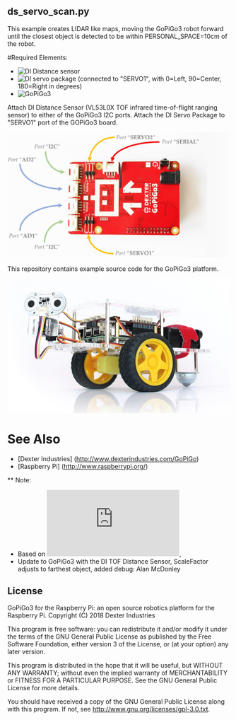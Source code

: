 ## ds_servo_scan.py
This example creates LIDAR like maps, moving the GoPiGo3 robot forward until the closest
object is detected to be within PERSONAL_SPACE=10cm of the robot.

#Required Elements:

- ![ DI Distance sensor ](https://www.dexterindustries.com/shop/distance-sensor/)
- ![ DI servo package ](https://www.dexterindustries.com/shop/servo-package/) 
  (connected to "SERVO1", with 0=Left, 90=Center, 180=Right in degrees)
- ![ GoPiGo3 ](https://www.dexterindustries.com/gopigo3/)

Attach DI Distance Sensor (VL53L0X TOF infrared time-of-flight ranging sensor) to either of the GoPiGo3 I2C ports.
Attach the DI Servo Package to "SERVO1" port of the GOPiGo3 board.

![ GoPiGo3 Board ](https://github.com/DexterInd/GoPiGo3/blob/master/docs/source/images/gpg3_ports.jpg)

This repository contains example source code for the GoPiGo3 platform.

![ GoPiGo3 ](https://github.com/DexterInd/GoPiGo3/blob/master/docs/source/images/gopigo3.jpg)

# See Also

- [Dexter Industries] (http://www.dexterindustries.com/GoPiGo)
- [Raspberry Pi] (http://www.raspberrypi.org/)

** Note: 
- Based on ![ GoPiGo us_servo_scan.py ](https://github.com/DexterInd/GoPiGo/blob/master/Software/Python/Examples/Ultrasonic_Servo/us_servo_scan.py), 
- Update to GoPiGo3 with the DI TOF Distance Sensor, ScaleFactor adjusts to farthest object, added debug:  Alan McDonley

## License
GoPiGo3 for the Raspberry Pi: an open source robotics platform for the Raspberry Pi.
Copyright (C) 2018  Dexter Industries

This program is free software: you can redistribute it and/or modify
it under the terms of the GNU General Public License as published by
the Free Software Foundation, either version 3 of the License, or
(at your option) any later version.

This program is distributed in the hope that it will be useful,
but WITHOUT ANY WARRANTY; without even the implied warranty of
MERCHANTABILITY or FITNESS FOR A PARTICULAR PURPOSE.  See the
GNU General Public License for more details.

You should have received a copy of the GNU General Public License
along with this program.  If not, see <http://www.gnu.org/licenses/gpl-3.0.txt>.
